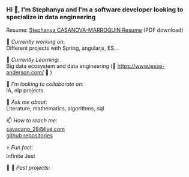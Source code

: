 
### Hi 👋, I'm Stephanya and I'm a software developer looking to specialize in data engineering <br>
 
Resume:  [Stephanya CASANOVA-MARROQUIN Resume](https://github.com/savacano28/savacano28.github.io/blob/main/CASANOVA-resume.pdf) (PDF download)
 
🔭 *Currently working on*: <br>
Different projects with Spring, angularjs, ES... 
 
🌱 *Currently Learning*: <br>
Big data ecosystem and data engineering (:eyes: https://www.jesse-anderson.com/ :eyes: ) <br>

👯 *I'm looking to collaborate on*: <br> 
IA, nlp projects

💬 *Ask me about*: <br>
Literature, mathematics, algorithms, sql <br>

📫 *How to reach me*: <br>
savacano_28@live.com  
[github repositories](https://github.com/savacano28) 

⚡ *Fun fact*: <br>
Infinite Jest

:blossom: :blossom: *Past projects*: <br>

